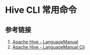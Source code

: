 # Hive CLI 常用命令



## 参考链接
1. [Apache Hive - LanguageManual](https://cwiki.apache.org/confluence/display/Hive/LanguageManual)
2. [Apache Hive - LanguageManual Cli](https://cwiki.apache.org/confluence/display/Hive/LanguageManual+Cli)